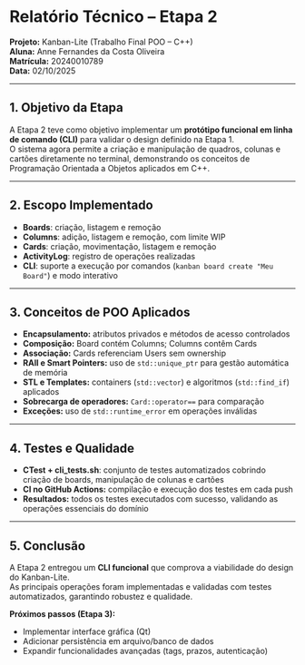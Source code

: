 # Relatório Técnico – Etapa 2

**Projeto:** Kanban-Lite (Trabalho Final POO – C++)  
**Aluna:** Anne Fernandes da Costa Oliveira  
**Matrícula:** 20240010789  
**Data:** 02/10/2025  

---

## 1. Objetivo da Etapa
A Etapa 2 teve como objetivo implementar um **protótipo funcional em linha de comando (CLI)** para validar o design definido na Etapa 1.  
O sistema agora permite a criação e manipulação de quadros, colunas e cartões diretamente no terminal, demonstrando os conceitos de Programação Orientada a Objetos aplicados em C++.  

---

## 2. Escopo Implementado
- **Boards**: criação, listagem e remoção  
- **Columns**: adição, listagem e remoção, com limite WIP  
- **Cards**: criação, movimentação, listagem e remoção  
- **ActivityLog**: registro de operações realizadas  
- **CLI**: suporte a execução por comandos (`kanban board create "Meu Board"`) e modo interativo  

---

## 3. Conceitos de POO Aplicados
- **Encapsulamento:** atributos privados e métodos de acesso controlados  
- **Composição:** Board contém Columns; Columns contêm Cards  
- **Associação:** Cards referenciam Users sem ownership  
- **RAII e Smart Pointers:** uso de `std::unique_ptr` para gestão automática de memória  
- **STL e Templates:** containers (`std::vector`) e algoritmos (`std::find_if`) aplicados  
- **Sobrecarga de operadores:** `Card::operator==` para comparação  
- **Exceções:** uso de `std::runtime_error` em operações inválidas  

---

## 4. Testes e Qualidade
- **CTest + cli_tests.sh**: conjunto de testes automatizados cobrindo criação de boards, manipulação de colunas e cartões  
- **CI no GitHub Actions:** compilação e execução dos testes em cada push  
- **Resultados:** todos os testes executados com sucesso, validando as operações essenciais do domínio  

---

## 5. Conclusão
A Etapa 2 entregou um **CLI funcional** que comprova a viabilidade do design do Kanban-Lite.  
As principais operações foram implementadas e validadas com testes automatizados, garantindo robustez e qualidade.  

**Próximos passos (Etapa 3):**  
- Implementar interface gráfica (Qt)  
- Adicionar persistência em arquivo/banco de dados  
- Expandir funcionalidades avançadas (tags, prazos, autenticação)